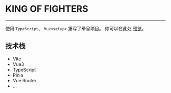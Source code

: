 # KING OF FIGHTERS

---
使用 `TypeScript`、 `Vue<setup>` 重写了拳皇项目。
你可以在此处 [预览](https://cosmoscatts.kof.netlify.app/)。

## 技术栈
  - Vite
  - Vue3 <setup>
  - TypeScript
  - Pinia
  - Vue Router
  - ...

